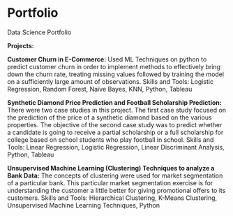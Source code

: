 # Portfolio
Data Science Portfolio

**Projects:**

**Customer Churn in E-Commerce:** Used ML Techniques on python to predict customer churn in order to implement methods to effectively bring down the churn rate, treating missing values followed by training the model on a sufficiently large amount of observations.
Skills and Tools: 
Logistic Regression, Random Forest, Naïve Bayes, KNN, Python, Tableau

**Synthetic Diamond Price Prediction and Football Scholarship Prediction:** There were two case studies in this project. The first case study focused on the prediction of the price of a synthetic diamond based on the various properties. The objective of the second case study was to predict whether a candidate is going to receive a partial scholarship or a full scholarship for college based on school students who play football in school.
Skills and Tools: 
Linear Regression, Logistic Regression, Linear Discriminant Analysis, Python, Tableau

**Unsupervised Machine Learning (Clustering) Techniques to analyze a Bank Data:** The concepts of clustering were used for market segmentation of a particular bank. This particular market segmentation exercise is for understanding the customer a little better for giving promotional offers to its customers.
Skills and Tools: 
Hierarchical Clustering, K-Means Clustering, Unsupervised Machine Learning Techniques, Python
